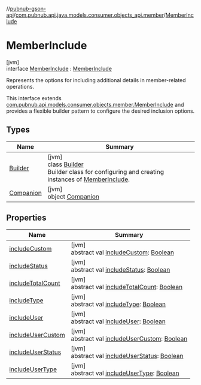 //[pubnub-gson-api](../../../index.md)/[com.pubnub.api.java.models.consumer.objects_api.member](../index.md)/[MemberInclude](index.md)

# MemberInclude

[jvm]\
interface [MemberInclude](index.md) : [MemberInclude](../../../../../pubnub-kotlin/pubnub-kotlin-core-api/pubnub-kotlin-core-api/com.pubnub.api.models.consumer.objects.member/-member-include/index.md)

Represents the options for including additional details in member-related operations.

This interface extends [com.pubnub.api.models.consumer.objects.member.MemberInclude](../../../../../pubnub-kotlin/pubnub-kotlin-core-api/pubnub-kotlin-core-api/com.pubnub.api.models.consumer.objects.member/-member-include/index.md) and provides a flexible builder pattern to configure the desired inclusion options.

## Types

| Name | Summary |
|---|---|
| [Builder](-builder/index.md) | [jvm]<br>class [Builder](-builder/index.md)<br>Builder class for configuring and creating instances of [MemberInclude](index.md). |
| [Companion](-companion/index.md) | [jvm]<br>object [Companion](-companion/index.md) |

## Properties

| Name | Summary |
|---|---|
| [includeCustom](../../com.pubnub.api.java.models.consumer.objects_api.membership/-membership-include/index.md#1088297531%2FProperties%2F126356644) | [jvm]<br>abstract val [includeCustom](../../com.pubnub.api.java.models.consumer.objects_api.membership/-membership-include/index.md#1088297531%2FProperties%2F126356644): [Boolean](https://kotlinlang.org/api/latest/jvm/stdlib/kotlin/-boolean/index.html) |
| [includeStatus](../../com.pubnub.api.java.models.consumer.objects_api.membership/-membership-include/index.md#169752794%2FProperties%2F126356644) | [jvm]<br>abstract val [includeStatus](../../com.pubnub.api.java.models.consumer.objects_api.membership/-membership-include/index.md#169752794%2FProperties%2F126356644): [Boolean](https://kotlinlang.org/api/latest/jvm/stdlib/kotlin/-boolean/index.html) |
| [includeTotalCount](../../com.pubnub.api.java.models.consumer.objects_api.membership/-membership-include/index.md#-1325884607%2FProperties%2F126356644) | [jvm]<br>abstract val [includeTotalCount](../../com.pubnub.api.java.models.consumer.objects_api.membership/-membership-include/index.md#-1325884607%2FProperties%2F126356644): [Boolean](https://kotlinlang.org/api/latest/jvm/stdlib/kotlin/-boolean/index.html) |
| [includeType](../../com.pubnub.api.java.models.consumer.objects_api.membership/-membership-include/index.md#-928144814%2FProperties%2F126356644) | [jvm]<br>abstract val [includeType](../../com.pubnub.api.java.models.consumer.objects_api.membership/-membership-include/index.md#-928144814%2FProperties%2F126356644): [Boolean](https://kotlinlang.org/api/latest/jvm/stdlib/kotlin/-boolean/index.html) |
| [includeUser](index.md#-135233893%2FProperties%2F126356644) | [jvm]<br>abstract val [includeUser](index.md#-135233893%2FProperties%2F126356644): [Boolean](https://kotlinlang.org/api/latest/jvm/stdlib/kotlin/-boolean/index.html) |
| [includeUserCustom](index.md#221044138%2FProperties%2F126356644) | [jvm]<br>abstract val [includeUserCustom](index.md#221044138%2FProperties%2F126356644): [Boolean](https://kotlinlang.org/api/latest/jvm/stdlib/kotlin/-boolean/index.html) |
| [includeUserStatus](index.md#-697500599%2FProperties%2F126356644) | [jvm]<br>abstract val [includeUserStatus](index.md#-697500599%2FProperties%2F126356644): [Boolean](https://kotlinlang.org/api/latest/jvm/stdlib/kotlin/-boolean/index.html) |
| [includeUserType](index.md#1734636929%2FProperties%2F126356644) | [jvm]<br>abstract val [includeUserType](index.md#1734636929%2FProperties%2F126356644): [Boolean](https://kotlinlang.org/api/latest/jvm/stdlib/kotlin/-boolean/index.html) |
